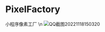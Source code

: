 # PixelFactory
小程序像素工厂
\n
![QQ截图20221118150320](https://user-images.githubusercontent.com/16949356/202641558-d75cdb19-39d7-412b-a41e-fa59d2f3b316.png)
